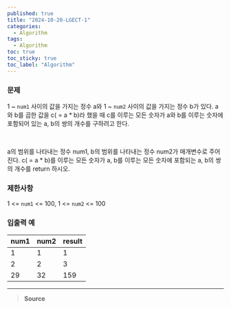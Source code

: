 ```yaml
---
published: true
title: "2024-10-20-LGECT-1"
categories:
  - Algorithm
tags:
  - Algorithm
toc: true
toc_sticky: true
toc_label: "Algorithm"
---
```


### **문제**

1 ~ `num1` 사이의 값을 가지는 정수 a와 1 ~ `num2` 사이의 값을 가지는 정수 b가 있다. a와 b를 곱한 값을 c( = a \* b)라 했을 때 c를 이루는 모든 숫자가 a와 b를 이루는 숫자에 포함되어 있는 a, b의 쌍의 개수를 구하려고 한다.

<br/>

a의 범위를 나타내는 정수 num1, b의 범위를 나타내는 정수 num2가 매개변수로 주어진다. c( = a \* b)를 이루는 모든 숫자가 a, b를 이루는 모든 숫자에 포함되는 a, b의 쌍의 개수를 return 하시오.

### **제한사항**

1 <= `num1` <= 100, 1 <= `num2` <= 100

### **입출력 예**

| num1 | num2 | result |
| ---- | ---- | ------ |
| 1    | 1    | 1      |
| 2    | 2    | 3      |
| 29   | 32   | 159    |

---

> **Source**

```python

```
